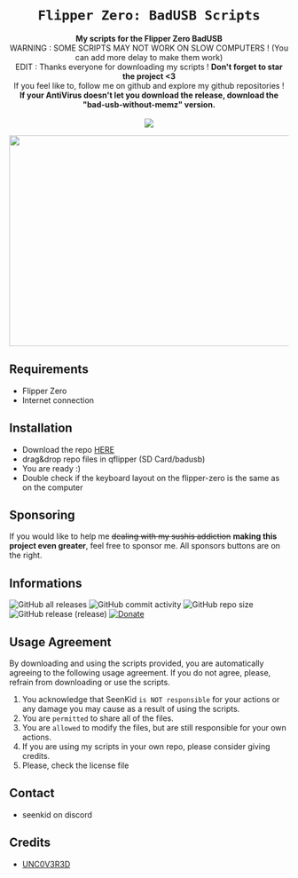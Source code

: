 
<div align="center">
  <h1><code>Flipper Zero: BadUSB Scripts</code></h1>
  <p>
    <strong>My scripts for the Flipper Zero BadUSB</strong> <br/>
    WARNING : SOME SCRIPTS MAY NOT WORK ON SLOW COMPUTERS ! (You can add more delay to make them work) <br/>
    EDIT : Thanks everyone for downloading my scripts ! <strong>Don't forget to star the project <3 </strong><br/>
    If you feel like to, follow me on github and explore my github repositories ! <br/>
      <strong>If your AntiVirus doesn't let you download the release, download the "bad-usb-without-memz" version.</strong><br/><br/>
    <a href="https://visitorbadge.io/status?path=https%3A%2F%2Fgithub.com%2FSeenKid%2Fflipper-zero-bad-usb"><img src="https://api.visitorbadge.io/api/visitors?path=https%3A%2F%2Fgithub.com%2FSeenKid%2Fflipper-zero-bad-usb&label=Views&labelColor=%23ff8a65&countColor=%23f47373" /></a>
  </p>
</div>

<img src="https://github.com/SeenKid/flipper-zero-bad-usb/blob/74e6f916bd71bdd2c597bbf4a6af268f3f95fc2a/utils/imgs/Z7KSHodItHk5UKKCgmWdP_badusb1.png" height="380" width="1050" >


## Requirements ##
- Flipper Zero
- Internet connection

## Installation ##
- Download the repo [HERE](https://github.com/SeenKid/flipper-zero-bad-usb/releases/latest)
- drag&drop repo files in qflipper (SD Card/badusb)
- You are ready :)
- Double check if the keyboard layout on the flipper-zero is the same as on the computer

## Sponsoring
If you would like to help me ~~dealing with my sushis addiction~~ **making this project even greater**, feel free to sponsor me. All sponsors buttons are on the right.

## Informations ##
![GitHub all releases](https://img.shields.io/github/downloads/SeenKid/flipper-zero-bad-usb/total?logo=GitHub) 
![GitHub commit activity](https://img.shields.io/github/commit-activity/w/SeenKid/flipper-zero-bad-usb) 
![GitHub repo size](https://img.shields.io/github/repo-size/SeenKid/flipper-zero-bad-usb) 
![GitHub release (release)](https://img.shields.io/github/v/release/SeenKid/flipper-zero-bad-usb?include_prereleases)
[![Donate](https://img.shields.io/badge/Donate-PayPal-green.svg)](https://www.paypal.com/cgi-bin/webscr?cmd=_donations&business=yann.berlemont@protonmail.ch&lc=US&no_note=0&item_name=Thank+you+for+suppporting+SeenKid's+Github+Project.&cn=&curency_code=EUR&bn=PP-DonationsBF:btn_donateCC_LG.gif:NonHosted)

## Usage Agreement ##

By downloading and using the scripts provided, you are automatically agreeing to the following usage agreement. If you do not agree, please, refrain from downloading or use the scripts.

1. You acknowledge that SeenKid ``is NOT responsible`` for your actions or any damage you may cause as a result of using the scripts.
2. You are ``permitted`` to share all of the files.
3. You are ``allowed`` to modify the files, but are still responsible for your own actions.
4. If you are using my scripts in your own repo, please consider giving credits.
5. Please, check the license file

## Contact ##
- seenkid on discord

## Credits ## 
- [UNC0V3R3D](https://github.com/UNC0V3R3D)
